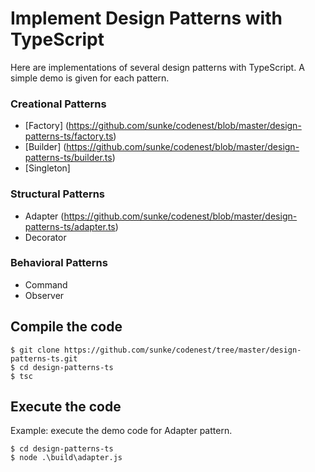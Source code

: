 # Implement Design Patterns with TypeScript #

Here are implementations of several design patterns with TypeScript. 
A simple demo is given for each pattern.

### Creational Patterns ###
* [Factory] (https://github.com/sunke/codenest/blob/master/design-patterns-ts/factory.ts)
* [Builder] (https://github.com/sunke/codenest/blob/master/design-patterns-ts/builder.ts)
* [Singleton]

### Structural Patterns ###
* Adapter (https://github.com/sunke/codenest/blob/master/design-patterns-ts/adapter.ts)
* Decorator

### Behavioral Patterns ###
* Command
* Observer

## Compile the code
```
$ git clone https://github.com/sunke/codenest/tree/master/design-patterns-ts.git
$ cd design-patterns-ts
$ tsc
```

## Execute the code
Example: execute the demo code for Adapter pattern.
```
$ cd design-patterns-ts
$ node .\build\adapter.js
```